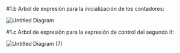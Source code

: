 #1.b Arbol de expresión para la inicialización de los contadores:

![Untitled Diagram](https://user-images.githubusercontent.com/69722554/125212158-e4125f80-e281-11eb-9671-c3f47d429715.png)


#1.c Arbol de expresión para la expresión de control del segundo if:

![Untitled Diagram (7)](https://user-images.githubusercontent.com/69722554/125212192-11f7a400-e282-11eb-9cf9-d460e193e5ca.png)

